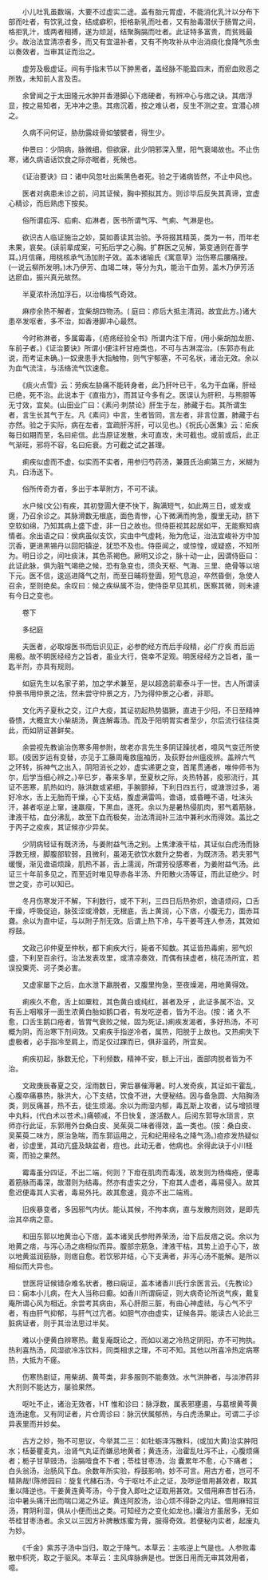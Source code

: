 <!-- { "loadSidebar": true } -->
　　小儿吐乳虽数端，大要不过虚实二途。盖有胎元胃虚，不能消化乳汁以分布下部而吐者，有饮乳过食，结成癖积，拒格新乳而吐者，又有胎毒潜伏于肠胃之间，格拒乳汁，或两者相搏，遂为顽涎，结聚胸膈而吐者。此证特多富贵，而贫贱最少。故治法宜清凉者多，而又有宜温补者，又有不拘攻补从中治消痰化食降气杀虫以奏效者，当审其证而治之。

　　虚劳及极虚证。间有手指末节以下肿黑者，盖经脉不能盈四末，而瘀血败恶之所致，未知前人言及否。

　　余曾闻之于太田隆元水肿并香港脚心下痞硬者，有辨冲心与痞之诀。其痞浮显，按之易知者，无冲冲之患。其痞沉着，按之难认者，反生不测之变。宜潜心辨之。

　　久病不问何证，胁肋露歧骨如皱襞者，得生少。

　　仲景曰：少阴病，脉微细，但欲寐，此少阴邪深入里，阳气衰竭故也。不止伤寒，诸久病语话饮食之际亦眠者，死候也。

　　《证治要诀》曰：诸中风忽吐出紫黑色者死。验之于诸病皆然，不止中风也。

　　医者对病患未诊之前，问其证候，胸中预拟其方。则诊毕后反失其真谛，宜虚心精诊，而后熟虑下按矣。

　　俗所谓疝泻、疝痢、疝淋者，医书所谓气泻、气痢、气淋是也。

　　欲识古人临证施治之妙，莫如善读其治验。予将掇其精英，类为一书，而年老未果，哀矣。(读前辈成案，可拓后学之心胸。扩群医之见解，第变通则在善学耳。)月信痛，用桃核承气汤加附子效。盖本诸喻氏《寓意草》治伤寒后腰痛按。(一说云柳所发明。)木乃伊芳、血竭二味，等分为丸，能治干血劳。盖木乃伊芳活达瘀血，振兴真元故然。

　　半夏浓朴汤加浮石，以治梅核气奇效。

　　麻疹余热不解者，宜柴胡四物汤。( 庭曰：疹后大抵主清润。故宜此方。)诸大患卒发呕者，多不治，如香港脚冲心最然。

　　今时称淋者，多属霉毒，《疮疡经验全书》所谓内注下疳，(用小柴胡加龙胆、车前子者。)《证治要诀》所谓小便注杆甘疮类也，不可与古淋混治。(东郭亦有此说，而考证未确。)一奴隶患手大指触物，则气宇郁塞，不可名状，诸治无效。余以为血气流注，与活络流气饮速愈。

　　《痰火点雪》云：劳疾左胁痛不能转身者，此乃肝叶已干，名为干血痛，肝经已绝，死不治。此说本于《直指方》，而其证今多有之。医误认为肝积，与熊胆等无寸效，宜矣。(山田业广曰：《素问·刺禁论》肝生于左，肺藏于右。其所谓生者，言生长其气于左。凡《素问》中言，生者皆同，言左者，非言位置，肺藏于右亦然。验之于实际，病在左者，宜疏肝泻肝，可以见也。)《祝氏心医集》云：疟疾每日如期而至，名曰疟信。此当原证发散，未可直攻，未可截也。或前或后，此正气渐旺，邪将不容，名曰疟衰。方可截之试之甚理。

　　痢疾似虚而不虚，似实而不实者，用参归芍药汤，兼聂氏治痢第三方，米糊为丸，白汤送下。

　　俗所传奇方者，多出于本草附方，不可不读。

　　水户候(文公)有疾，其初登圊大便不快下，胸满短气，如此两三日，或发或瘥，乃召余诊之。其脉滑数无根底，面色青惨，心下微满而拘急，腹里无动，脐下空软如绵，乃知其病上盛下虚，非一日之故也。但侍臣视其起居如平，无能察知病情者。余出语之曰：侯病虽似支饮，实由中气虚耗，殆为危证，治法宜峻补方中加沉香，更进黑锡丹以回阳镇逆，犹恐不及也。侍臣闻之，或惊惶，或疑惑，不知所为。明日诊之，间吐痰沫，其色茶褐色。厥明又诊之，脉十动一止，因谓侍臣曰：此证此脉，俱为脏气竭绝之候，恐有急变也，须灸天枢、气海、三里、绝骨等以培下元。医不信，逡巡进降气之剂，而至日晡将登圊，短气息迫，卒然昏倒，急使人召余，至则绝矣。余叹曰：候之疾纵属不治，使侍臣早见其机，医察其微，则未遽有今日之变也。

　　卷下

　　多纪庭

　　夫医者，必取熔医书而后识见正，必参酌经方而后手段精，必广疗疾 而后运用极。故不明医经经方之旨者，虽业大行，侥幸不足观。明医经经方之旨者，虽一匙半剂，亦具有规则。

　　如庭先生以名家子弟，加之学术兼至，是以超逸前辈泰斗于一世。古人所谓读仲景书用仲景之法，然未尝守仲景之方，乃为得仲景之心者，非耶。

　　文化丙子夏秋之交，江户大疫，其证初起热势猖獗，直进于少阳，不日至精神昏愦，大概宜大小柴胡汤，黄连解毒汤。而及于阳明胃实者至少，尔后流行往往类此，而如阴证甚鲜矣。

　　余尝视先教谕治伤寒多用参附，故老亦言先生多阴证躁扰者，噫风气变迁所使耶。(疫因岁运有变替，亦见于工藤周庵救瘟袖历，及荻野台州瘟疫辨。盖辨六气之环转，拆神气之出入，阴阳消长之妙，虚实递更之变，首尾贯通者，唯仲师书为尔，后学当细心辨之。)辛巳岁，春来多旱，至夏秋之际，炎热特甚，疫邪流行，其证不恶寒，肌热如灼，脉洪数或紧细，手腕颤掉，下利日四五行，或溏泄过多，渴好冷水，舌上无胎而干燥，心下支结，腹虚满雷鸣，谵语，或昏睡不语，吐沫头汗，甚者呕逆上窜，速羸瘦，下黑血，遂死。余以为是暑热侵肌肉，邪气着筋脉，津液干枯，血分沸乱，故至下血而极矣，治法清润补三法中兼利水而得效。盖比之于丙子之疫疾，其证候亦少异矣。

　　少阴病轻证有既济汤，与姜附益气汤之别。上焦津液干枯，其证似白虎汤而脉浮数无根，脚腹部软弱，且微利，虽渴无欲饮水数升之势者，为既济汤。若夫邪气缓慢，渐见谵语烦躁，肌热不甚，舌上濡润，所谓劳役感寒者，为姜附益气汤。此证三十年前多见之，而至近时唯见导赤各半汤、升阳散火汤等证，而此证绝少。时世之变，亦可以知已。

　　冬月伤寒发汗不解，下利数行，或不下利，三四日后热弥炽，谵语烦闷，口舌干燥，呼吸促迫，脉弦涩或滑数，无根底，舌上黄润，心下痞，小腹无力，面赤耳聋。余以为直中证，与以附子剂无效。后谓上热下冷，与干姜芩连人参汤，其效如桴鼓。

　　文政己卯仲夏至仲秋，都下痢疾大行，毙者不知数。其证皆热毒痢，邪气炽盛，下利至百余行。治法发表攻里，或清凉奏效，而偶有挟虚者，桃花汤所宜，若误投粟壳、诃子类必害。

　　又虚家屡下之后，血水泄下羸脱者，又腹里拘急，至夜燥渴，用地黄得效。

　　痢疾久不愈，舌上如粟粒，其色黄白或纯红，甚者及牙 ，此证多属不治。又有舌上咽喉牙一面生浓黄白胎如鹅口者，有发吃逆者，皆为不治。(按：诸 久不愈，口舌生鹅口疮者，皆胃气衰败之候，固为死证。)痢疾发渴者，多好热汤，不可概为阴，而治寒下剂间效。又痢疾手指逆冷者，属热，阳脱于上故也。又热痢失下虚极者，必手指冷至肩上，而足仅过踝而已，俱非温药，所宜矣。

　　痢疾初起，脉数无伦，下利频数，精神不安，额上汗出，面部肉脱者皆为不治。

　　文政庚辰春夏之交，淫雨数日，霁后暴催溽暑。时人发奇疾，其证如干霍乱，心腹卒痛暴热，脉洪大，心下支结，饮食不进，大便秘结。因与备急圆、大陷胸汤类，则反痛甚，热不去，徒生烦渴。余以为雨湿内郁，毒瓦斯上攻者，试与增损理中丸料，(代白术以苍术。)痛顿减，不日快复，遂活数人。后阅东郭导水琐言，京师亦行此证，东郭用外台桑白皮、吴茱萸二味者得效，盖一类也。(按：桑白皮、吴茱萸二味方，原治急喘，而东郭运用之，元和纪用经名之降气汤。)痘疹发热疑似者，诊虚里，其动亢盛及缺盆者，痘也。此动无者，他病也。余得此诀于小川柽斋，而验之果然。

　　霉毒虽分四证，不出二端，何则？下疳在肌肉而毒浅，故发则为杨梅疮，便毒着筋脉而毒深，故潜则为结毒。然亦有虚实之分，下疳其人虚者，毒易侵入。故其愈迟便毒其人实者，毒易外托。故其愈速，竟亦不出二端焉。

　　旧疾暴变者，多因邪气内伏。能认其候，不拘本病，直与发散剂则效，是即先治其卒病之意。

　　和田东郭以地黄治心下痞，盖本诸吴氏参附养荣汤，治下后反痞之说。余以为地黄之痞，与泻心汤之痞相似而异。腹部宗筋急，津液干枯，其势上迫于心下，故以地黄滋润筋脉，则痞自愈。若饮邪并结，心下支满者，非泻心汤不能解。是所以相似而大异也。

　　世医将证候错杂难名状者，檄曰痫证，盖本诸香川氏行余医言云。《先教论》曰：痫本小儿病，在大人当称曰癫。如香川所谓痫证，则大病奇论所说气疾，戴复庵所谓心风为相近。余尝考其病由，系心肝胆三脏，有由心神虚祛，与心气不宁者，有由肝气抑郁，与肝气过亢者。如胆气亦由虚实，证候各异。能读古人论此三脏病证者，则于其治法思过半矣。

　　难以小便黄白辨寒热。戴复庵既论之，而如以渴之冷热定阴阳，亦不可拘执。热利喜热汤，风湿欲冷冻饮料，同类相求之理，不可不知。其他以所喜冷热定病寒热，大抵为不瘥。

　　伤寒热剧证，用柴胡、黄芩类，非多服则不能奏效。水气洪肿者，与淡渗药非大剂则不能达方，屡验果然。

　　呕吐不止，诸治无效者，HT 惟和诊曰：脉浮数，属表邪壅遏，与葛根黄芩黄连汤速愈。又有同证者，片仓周诊曰：脉沉伏属郁热，与白虎汤果止。可谓二子诊异表里而并妙矣。

　　古方之妙，殆不可思议，今举其二三：如牡蛎泽泻散料，(或加大黄)治实肿阳水；栝蒌瞿麦丸，治肾气丸证而嫌忌地黄者；黄连汤，治霍乱吐泻不止，心腹烦痛者；栀子甘草豉汤，治膈噎食不下者；苓桂甘枣汤，治 囊累年不愈，心下痛者；白头翁汤，治肠风下血。余数年所实验，桴鼓影响，妙不可言。用古方者，岂可不精熟哉!(陈修园曰：旋复代赭石汤，今于呕吐不止之证，及哕逆借用甚效者，取其重以降逆也。干姜黄连黄芩汤，今于食入即吐之证取用甚效。又借用麻杏甘石汤，治中暑头痛汗出而喘口渴之外证。黄连阿胶汤，治心烦不得卧之内证。借用麻轺豆汤，育阴利湿，俱从小便而出之类。可知经方之变化如龙也。)囊治方虽居多，无如苓桂甘枣汤者。余又以三因方补脾散炼蜜为膏，服得奇效。若便秘内实者，起废丸为妙。

　　《千金》紫苏子汤中当归，取之于降气。本草云：主咳逆上气是也。人参败毒散中枳壳，取之于驱风。本草云：主风痒脉痹是也。世医日用而无审其效用者，噫。

